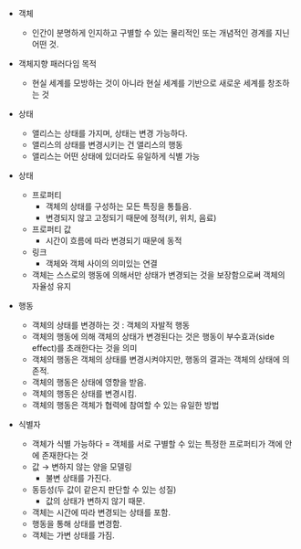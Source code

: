 - 객체
    - 인간이 분명하게 인지하고 구별할 수 있는 물리적인 또는 개념적인 경계를 지닌 어떤 것.

- 객체지향 패러다임 목적
    - 현실 세계를 모방하는 것이 아니라 현실 세계를 기반으로 새로운 세계를 창조하는 것

- 상태
    - 앨리스는 상태를 가지며, 상태는 변경 가능하다.
    - 앨리스의 상태를 변경시키는 건 앨리스의 행동
    - 앨리스는 어떤 상태에 있더라도 유일하게 식별 가능

- 상태
    - 프로퍼티
        - 객체의 상태를 구성하는 모든 특징을 통틀음.
        - 변경되지 않고 고정되기 때문에 정적(키, 위치, 음료)
    - 프로퍼티 값
        - 시간이 흐름에 따라 변경되기 때문에 동적
    - 링크
        - 객체와 객체 사이의 의미있는 연결
    - 객체는 스스로의 행동에 의해서만 상태가 변경되는 것을 보장함으로써 객체의 자율성 유지
    
- 행동
    - 객체의 상태를 변경하는 것 : 객체의 자발적 행동
    - 객체의 행동에 의해 객체의 상태가 변경된다는 것은 행동이 부수효과(side effect)를 초래한다는 것을 의미
    - 객체의 행동은 객체의 상태를 변경시켜야지만, 행동의 결과는 객체의 상태에 의존적.
    - 객체의 행동은 상태에 영향을 받음.
    - 객체의 행동은 상태를 변경시킴.
    - 객체의 행동은 객체가 협력에 참여할 수 있는 유일한 방법
    
- 식별자
    - 객체가 식별 가능하다 = 객체를 서로 구별할 수 있는 특정한 프로퍼티가 객에 안에 존재한다는 것
    - 값 → 변하지 않는 양을 모델링
        - 불변 상태를 가진다.
    - 동등성(두 값이 같은지 판단할 수 있는 성질)
        - 값의 상태가 변하지 않기 때문.
    - 객체는 시간에 따라 변경되는 상태를 포함.
    - 행동을 통해 상태를 변경함.
    - 객체는 가변 상태를 가짐.